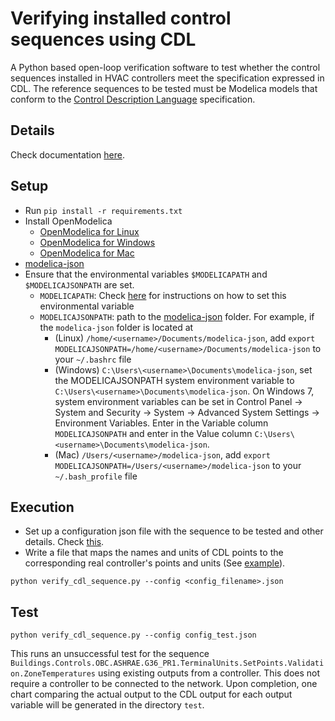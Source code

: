 # Verifying installed control sequences using CDL

A Python based open-loop verification software to test whether the control sequences installed in HVAC controllers meet the specification expressed in CDL.
The reference sequences to be tested must be Modelica models that conform to the [Control Description Language](https://obc.lbl.gov/specification/cdl.html) specification.

## Details

Check documentation [here](https://obc.lbl.gov/specification/verification.html).

## Setup

* Run `pip install -r requirements.txt`
* Install OpenModelica
  * [OpenModelica for Linux](https://www.openmodelica.org/download/download-linux)
  * [OpenModelica for Windows](https://www.openmodelica.org/download/download-windows)
  * [OpenModelica for Mac](https://www.openmodelica.org/download/download-mac)
* [modelica-json](https://github.com/lbl-srg/modelica-json)
* Ensure that the environmental variables `$MODELICAPATH` and `$MODELICAJSONPATH` are set.
  * `MODELICAPATH`: Check [here](https://simulationresearch.lbl.gov/modelica/installLibrary.html) for instructions on how to set this environmental variable
  * `MODELICAJSONPATH`: path to the [modelica-json](https://github.com/lbl-srg/modelica-json) folder. For example, if the `modelica-json` folder is located at
    * (Linux) `/home/<username>/Documents/modelica-json`, add `export MODELICAJSONPATH=/home/<username>/Documents/modelica-json` to your `~/.bashrc` file
    * (Windows) `C:\Users\<username>\Documents\modelica-json`, set the MODELICAJSONPATH system environment variable to `C:\Users\<username>\Documents\modelica-json`. On Windows 7, system environment variables can be set in Control Panel -> System and Security -> System -> Advanced System Settings -> Environment Variables. Enter in the Variable column `MODELICAJSONPATH` and enter in the Value column `C:\Users\<username>\Documents\modelica-json`.
    * (Mac) `/Users/<username>/modelica-json`, add `export MODELICAJSONPATH=/Users/<username>/modelica-json` to your `~/.bash_profile` file

## Execution

* Set up a configuration json file with the sequence to be tested and other details. Check [this](http://obc.lbl.gov/specification/verification.html#sec-ver-spe-tes-set).
* Write a file that maps the names and units of CDL points to the corresponding real controller's points and units (See [example](http://obc.lbl.gov/specification/verification.html#ver-poi-map)).

```python verify_cdl_sequence.py --config <config_filename>.json```

## Test

```python verify_cdl_sequence.py --config config_test.json```

This runs an unsuccessful test for the sequence
`Buildings.Controls.OBC.ASHRAE.G36_PR1.TerminalUnits.SetPoints.Validation.ZoneTemperatures`
using existing outputs from a controller. This does not require a controller to be connected to the network.
Upon completion, one chart comparing the actual output to the CDL output for each output variable will be generated in the directory `test`.
